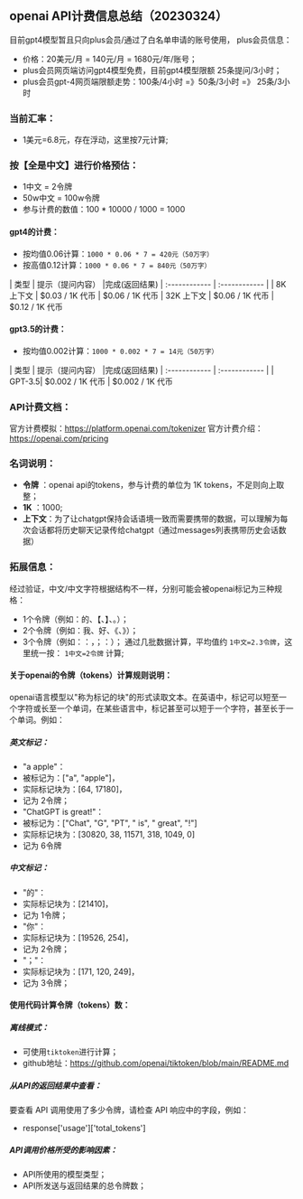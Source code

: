 ## openai API计费信息总结（20230324）

目前gpt4模型暂且只向plus会员/通过了白名单申请的账号使用，
plus会员信息：
- 价格：20美元/月 = 140元/月 = 1680元/年/账号；
- plus会员网页端访问gpt4模型免费，目前gpt4模型限额 25条提问/3小时；
- plus会员gpt-4网页端限额走势：100条/4小时 =》50条/3小时 =》 25条/3小时

### 当前汇率：
- 1美元=6.8元，存在浮动，这里按7元计算;

### 按【全是中文】进行价格预估：
- 1中文 = 2令牌
- 50w中文 = 100w令牌
- 参与计费的数值：100 * 10000 / 1000 = 1000

#### gpt4的计费：
- 按均值0.06计算：`1000 * 0.06 * 7 = 420元（50万字）`
- 按高值0.12计算：`1000 * 0.06 * 7 = 840元（50万字）`

|  类型 | 提示（提问内容）  |完成(返回结果)
| :------------ | :------------ |
|  8K 上下文 |   $0.03 / 1K 代币 | $0.06 / 1K 代币
|  32K 上下文 | $0.06 / 1K 代币  | $0.12 / 1K 代币

#### gpt3.5的计费：
- 按均值0.002计算：`1000 * 0.002 * 7 = 14元（50万字）`

|  类型 | 提示（提问内容）  |完成(返回结果)
| :------------ | :------------ |
|  GPT-3.5|   $0.002 / 1K 代币 | $0.002 / 1K 代币


### API计费文档：
官方计费模拟：https://platform.openai.com/tokenizer
官方计费介绍：https://openai.com/pricing

### 名词说明：
- **令牌**  ：openai api的tokens，参与计费的单位为 1K tokens，不足则向上取整；
- **1K**	  ：1000;
- **上下文**：为了让chatgpt保持会话语境一致而需要携带的数据，可以理解为每次会话都将历史聊天记录传给chatgpt（通过messages列表携带历史会话数据）


### 拓展信息：
经过验证，中文/中文字符根据结构不一样，分别可能会被openai标记为三种规格：
- 1个令牌（例如：的、【、】、。）；
- 2个令牌（例如：我、好、《、》）；
- 3个令牌（例如：：，；：）；
通过几批数据计算，平均值约 `1中文=2.3令牌`，这里统一按： `1中文=2令牌` 计算;

#### 关于openai的令牌（tokens）计算规则说明：

openai语言模型以"称为标记的块"的形式读取文本。在英语中，标记可以短至一个字符或长至一个单词，在某些语言中，标记甚至可以短于一个字符，甚至长于一个单词。例如：
##### 英文标记：
- "a apple"：
 - 被标记为：["a", "apple"]，
 - 实际标记块为：[64, 17180]，
 - 记为 2令牌；
- "ChatGPT is great!"：
 - 被标记为：["Chat", "G", "PT", " is", " great", "!"]
 - 实际标记块为：[30820, 38, 11571, 318, 1049, 0]
 - 记为 6令牌

##### 中文标记：
- "的"：
 - 实际标记块为：[21410]，
 - 记为 1令牌；
- "你"：
 - 实际标记块为：[19526, 254]，
 - 记为 2令牌；
- "；"：
 - 实际标记块为：[171, 120, 249]，
 - 记为 3令牌；


#### 使用代码计算令牌（tokens）数：

##### 离线模式：
 - 可使用`tiktoken`进行计算；
 - github地址：https://github.com/openai/tiktoken/blob/main/README.md

##### 从API的返回结果中查看：
要查看 API 调用使用了多少令牌，请检查 API 响应中的字段，例如：
 - response['usage']['total_tokens']

##### API调用价格所受的影响因素：
- API所使用的模型类型；
- API所发送与返回结果的总令牌数；